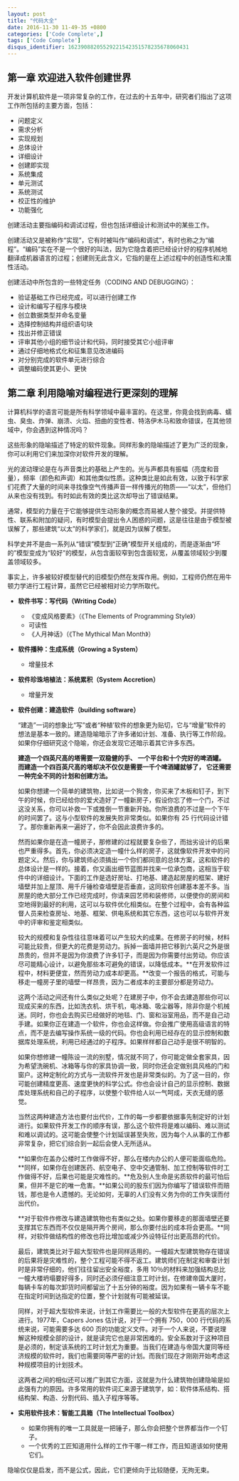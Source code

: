 ```yaml
---
layout: post
title: "代码大全"
date: 2016-11-30 11-49-35 +0800
categories: ['Code Complete',]
tags: ['Code Complete']
disqus_identifier: 16239088205529221542351578235678060431
---
```

## 第一章 欢迎进入软件创建世界

开发计算机软件是一项非常复杂的工作，在过去的十五年中，研究者们指出了这项工作所包括的主要方面，包括：

- 问题定义
- 需求分析
- 实现规划
- 总体设计
- 详细设计
- 创建即实现
- 系统集成
- 单元测试
- 系统测试
- 校正性的维护
- 功能强化

创建活动主要指编码和调试过程，但也包括详细设计和测试中的某些工作。

创建活动又是被称作“实现”，它有时被叫作“编码和调试”，有时也称之为“编程”。“编码”实在不是一个很好的叫法，因为它隐含着把已经设计好的程序机械地翻译成机器语言的过程；创建则无此含义，它指的是在上述过程中的创造性和决策性活动。

创建活动中所包含的一些特定任务（CODING AND DEBUGGING）：

- 验证基础工作已经完成，可以进行创建工作
- 设计和编写子程序与模块
- 创立数据类型并命名变量
- 选择控制结构并组织语句块
- 找出并修正错误
- 评审其他小组的细节设计和代码，同时接受其它小组评审
- 通过仔细地格式化和征集意见改进编码
- 对分别完成的软件单元进行综合
- 调整编码使其更小、更快

## 第二章 利用隐喻对编程进行更深刻的理解

计算机科学的语言可能是所有科学领域中最丰富的。在这里，你竟会找到病毒、蠕虫、臭虫、炸弹、崩溃、火焰、扭曲的变性者、特洛伊木马和致命错误，在其他领域中，你会遇到这种情况吗？

这些形象的隐喻描述了特定的软件现象。同样形象的隐喻描述了更为广泛的现象，你可以利用它们来加深你对软件开发的理解。

光的波动理论是在与声音类比的基础上产生的。光与声都具有振幅（亮度和音量），频率（颜色和声调）和其他类似性质。这种类比是如此有效，以致于科学家们花费了大量的时间来寻找像空气传播声音一样传播光的物质——“以太”，但他们从来也没有找到。有时如此有效的类比这次却导出了错误结果。

通常，模型的力量在于它能够提供生动形象的概念而易被人整个接受。并提供特性、联系和附加的疑问，有时模型会提出令人困惑的问题，这是往往是由于模型被误解了，那些建筑“以太”的科学家们，就是因为误解了模型。

科学史并不是由一系列从“错误”模型到“正确”模型开关组成的，而是逐渐由“坏的”模型变成为“较好”的模型，从包含面较窄到包含面较宽，从覆盖领域较少到覆盖领域较多。

事实上，许多被较好模型替代的旧模型仍然在发挥作用。例如，工程师仍然在用牛顿力学进行工程计算，虽然它已经被相对论力学所取代。

- **软件书写：写代码（Writing Code）**
   - 《变成风格要素》（《The Elements of Programming Style》）
   - 可读性
   - 《人月神话》（《The Mythical Man Month》）
- **软件播种：生成系统（Growing a System）**
    - 增量技术
- **软件珍珠培植法：系统累积（System Accretion）**
    - 增量开发
- **软件创建：建造软件（building software）**

    “建造”一词的想象比“写”或者“种植’软件的想象更为贴切，它与“增量”软件的想法是基本一致的。建造隐喻暗示了许多诸如计划、准备、执行等工作阶段。如果你仔细研究这个隐喻，你还会发现它还暗示着其它许多东西。
    
    **建造一个四英尺高的塔需要一双稳健的手、 一个平台和十个完好的啤酒罐。 而建造一个四百英尺高的塔却决不仅仅是需要一千个啤酒罐就够了， 它还需要一种完全不同的计划和创建方法。**
    
    如果你想建一个简单的建筑物，比如说一个狗舍，你买来了木板和钉子，到下午的时候，你已经给你的爱犬造好了一幢新房子，假设你忘了修一个门，不过这没关系，你可以补救一下或推倒一节重新开始。你所浪费的不过是一个下午的时间罢了。这与小型软件的发展失败非常类似。如果你有 25 行代码设计错了。那你重新再来一遍好了，你不会因此浪费许多的。
    
    然而如果你是在造一幢房子，那修建的过程就要复杂些了，而拙劣设计的后果也严重得多。首先，你必须决定造一幢什么样的房子，这就像软件开发中的问题定义。然后，你与建筑师必须搞出一个你们都同意的总体方案，这和软件的总体设计是一样的。接着，你又画出细节蓝图并找来一位承包商，这相当于软件中的详细设计。下面的工作是选好房址、打地基、建造起房屋的框架、建好墙壁并加上屋顶、用千斤锤检查墙壁是否垂直，这同软件创建基本差不多。当房屋的绝大部分工作已经完成时，你请来园艺师和装修师，以便使你的房间和空地得到最好的利用，这可以与软件优化相类似。在整个过程中，会有各种监督人员来检查房址、地基、框架、供电系统和其它东西，这也可以与软件开发中的评审和鉴定相类似。
    
    较大的规模和复杂性往往意味着可以产生较大的成果。在修房子的时候，材料可能比较贵，但更大的花费是劳动力。拆掉一面墙并把它移到六英尺之外是很昂贵的，但并不是因为你浪费了许多钉子，而是因为你需要付出劳动。你应该尽可能精心设计，以避免那些本可避免的错误，以降低成本。**在开发软件过程中，材料更便宜，然而劳动力成本却更高。**改变一个报告的格式，可能与移走一幢房子里的墙壁一样昂贵，因为二者成本的主要部分都是劳动力。
    
    这两个活动之间还有什么类似之处呢？在建房子中，你不会去建造那些你可以现成买来的东西，比如洗衣机、烘干机，电冰箱、吸尘器等，除非你是个机械迷。同时，你也会去购买已经做好的地毯、门、窗和浴室用品，而不是自己动手建。如果你正在建造一个软件，你也会这样做。你会推广使用高级语言的特点，而不是去编写操作系统一级的代码。你也会利用已经存在的显示控制和数据库处理系统，利用已经通过的子程序。如果样样都自己动手是很不明智的。
    
    如果你想修建一幢陈设一流的别墅，情况就不同了，你可能定做全套家具，因为希望洗碗机、冰箱等与你的家具协调一致，同时你还会定做别具风格的门和窗户。这种定制化的方式与一流软件开发也是非常类似的。为了这一目的，你可能创建精度更高、速度更快的科学公式。你也会设计自己的显示控制、数据库处理系统和自己的子程序，以使整个软件给人以一气呵成，天衣无缝的感觉。
    
    当然这两种建造方法也要付出代价，工作的每一步都要依据事先制定好的计划进行。如果软件开发工作的顺序有误，那么这个软件将是难以编码、难以测试和难以调试的。这可能会使整个计划延误甚至失败，因为每个人从事的工作都非常复杂，把它们综合到一起后会使人无所适从。
    
    **如果你在盖办公楼时工作做得不好，那么在楼内办公的人便可能面临危险。**同样，如果你在创建医药、航空电子、空中交通管制、加工控制等软件时工作做得不好，后果也可能是灾难性的。**危及别人生命是劣质软件的最可怕后果，但并不是它的唯一危害。**如果公司的股东们因为你编写了错误软件而赔钱，那也是令人遗憾的。无论如何，无辜的人们没有义务为你的工作失误而付出代价。
    
    **对于软件作修改与建造建筑物也有类似之处。如果你要移走的那面墙壁还要支撑其它东西而不仅仅是隔开两个房间，那么你要付出的成本将会更高。**同样，对软件做结构性的修改也将比增加或减少外设特征付出更高昂的代价。
    
    最后，建筑类比对于超大型软件也是同样适用的。一幢超大型建筑物存在错误的后果将是灾难性的，整个工程可能不得不返工。建筑师们在制定和审查计划时是非常仔细的，他们往往留出安全裕度，多用 10％的材料来加强结构总比一幢大楼坍塌要好得多，同时还必须仔细注意工时计划，在修建帝国大厦时，每辆卡车的每次卸货时间都留出了十五分钟的裕度。因为如果有一辆卡车不能在指定时间到达指定的位置，整个计划就有可能被延误。
    
    同样，对于超大型软件来说，计划工作需要比一般的大型软件在更高的层次上进行。1977年，Capers Jones 估计说，对于一个拥有 750，000 行代码的系统来说，可能需要多达 600 页的功能定义文件。对于一个人来说，不要说理解这种规模全部的设计，就是读完它也是非常困难的。安全系数对于这种项目是必须的，制定该系统的工时计划尤为重要。当我们在建造与帝国大厦同等经济规模的软件时，我们也需要同等严密的计划。而我们现在才刚刚开始考虑这种规模项目的计划技术。
    
    这两者之间的相似还可以推广到其它方面，这就是为什么建筑物创建隐喻是如此强有力的原因。许多常用的软件词汇来源于建筑学，如：软件体系结构、搭结构架、构造、分割代码、插入子程序等等。 

- **实用软件技术：智能工具箱（The Intellectual Toolbox）**

    - 如果你拥有的唯一工具就是一把锤子，那么你会把整个世界都当作一个钉子。
    - 一个优秀的工匠知道用什么样的工作干哪一样工作，而且知道该如何使用它们。

隐喻仅仅是启发，而不是公式，因此，它们更倾向于比较随便，无拘无束。
